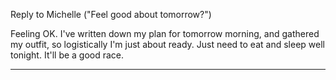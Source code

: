 Reply to Michelle ("Feel good about tomorrow?")

Feeling OK. I've written down my plan for tomorrow morning, and gathered my outfit, so logistically I'm just about ready. Just need to eat and sleep well tonight. It'll be a good race. 

____
